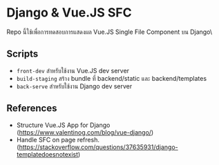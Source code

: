 # Django & Vue.JS SFC
Repo นี้ใช้เพื่อการทดสอบการแสดงผล Vue.JS Single File Component บน Django\

## Scripts
- `front-dev` สำหรับใช้งาน Vue.JS dev server
- `build-staging` สร้าง bundle ที่ backend/static และ backend/templates
- `back-serve` สำหรับใช้งาน Django dev server

## References
- Structure Vue.JS App for Django (https://www.valentinog.com/blog/vue-django/)
- Handle SFC on page refresh. (https://stackoverflow.com/questions/37635931/django-templatedoesnotexist)